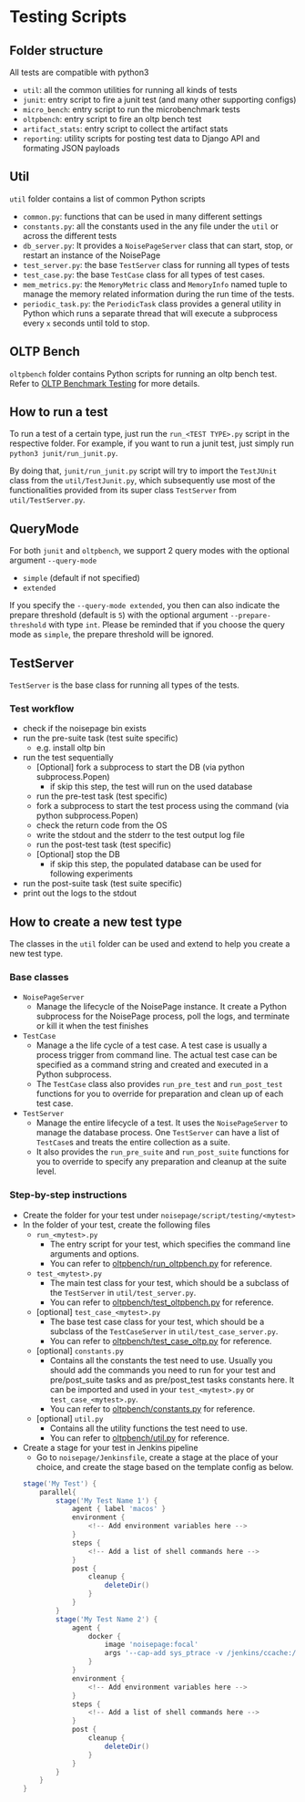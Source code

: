 # Testing Scripts

## Folder structure
All tests are compatible with python3
- `util`: all the common utilities for running all kinds of tests
- `junit`: entry script to fire a junit test (and many other supporting configs)
- `micro_bench`: entry script to run the microbenchmark tests
- `oltpbench`: entry script to fire an oltp bench test
- `artifact_stats`: entry script to collect the artifact stats
- `reporting`: utility scripts for posting test data to Django API and formating JSON payloads

## Util
`util` folder contains a list of common Python scripts
- `common.py`: functions that can be used in many different settings
- `constants.py`: all the constants used in the any file under the `util` or across the different tests
- `db_server.py`: It provides a `NoisePageServer` class that can start, stop, or restart an instance of the NoisePage
- `test_server.py`: the base `TestServer` class for running all types of tests
- `test_case.py`: the base `TestCase` class for all types of test cases.
- `mem_metrics.py`: the `MemoryMetric` class and `MemoryInfo` named tuple to manage the memory related information during the run time of the tests.
- `periodic_task.py`: the `PeriodicTask` class provides a general utility in Python which runs a separate thread that will execute a subprocess every `x` seconds until told to stop.

## OLTP Bench
`oltpbench` folder contains Python scripts for running an oltp bench test. Refer to [OLTP Benchmark Testing](https://github.com/cmu-db/noisepage/tree/master/script/testing/oltpbench/README.md) for more details.

## How to run a test
To run a test of a certain type, just run the `run_<TEST TYPE>.py` script in the respective folder. For example, if you want to run a junit test, just simply run `python3 junit/run_junit.py`.

By doing that, `junit/run_junit.py` script will try to import the `TestJUnit` class from the `util/TestJunit.py`, which subsequently use most of the functionalities provided from its super class `TestServer` from `util/TestServer.py`.

## QueryMode
For both `junit` and `oltpbench`, we support 2 query modes with the optional argument `--query-mode`
- `simple` (default if not specified)
- `extended`

If you specify the `--query-mode extended`, you then can also indicate the prepare threshold (default is `5`) with the optional argument `--prepare-threshold` with type `int`. Please be reminded that if you choose the query mode as `simple`, the prepare threshold will be ignored.

## TestServer
`TestServer` is the base class for running all types of the tests. 

### Test workflow
- check if the noisepage bin exists
- run the pre-suite task (test suite specific)
  - e.g. install oltp bin 
- run the test sequentially
  - [Optional] fork a subprocess to start the DB (via python subprocess.Popen) 
    - if skip this step, the test will run on the used database
  - run the pre-test task (test specific)
  - fork a subprocess to start the test process using the command (via python subprocess.Popen)
  - check the return code from the OS
  - write the stdout and the stderr to the test output log file
  - run the post-test task (test specific)
  - [Optional] stop the DB
    - if skip this step, the populated database can be used for following experiments
- run the post-suite task (test suite specific) 
- print out the logs to the stdout

## How to create a new test type
The classes in the `util` folder can be used and extend to help you create a new test type.

### Base classes
- `NoisePageServer`
  - Manage the lifecycle of the NoisePage instance. It create a Python subprocess for the NoisePage process, poll the logs, and terminate or kill it when the test finishes
- `TestCase`
  - Manage a the life cycle of a test case. A test case is usually a process trigger from command line. The actual test case can be specified as a command string and created and executed in a Python subprocess. 
  - The `TestCase` class also provides `run_pre_test` and `run_post_test` functions for you to override for preparation and clean up of each test case.
- `TestServer`
  - Manage the entire lifecycle of a test. It uses the `NoisePageServer` to manage the database process. One `TestServer` can have a list of `TestCase`s and treats the entire collection as a suite. 
  - It also provides the `run_pre_suite` and `run_post_suite` functions for you to override to specify any preparation and cleanup at the suite level.

### Step-by-step instructions
- Create the folder for your test under `noisepage/script/testing/<mytest>`
- In the folder of your test, create the following files
  - `run_<mytest>.py`
    - The entry script for your test, which specifies the command line arguments and options.
    - You can refer to [oltpbench/run_oltpbench.py](https://github.com/cmu-db/noisepage/blob/master/script/testing/oltpbench/run_oltpbench.py) for reference.
  - `test_<mytest>.py`
    - The main test class for your test, which should be a subclass of the `TestServer` in `util/test_server.py`.
    - You can refer to [oltpbench/test_oltpbench.py](https://github.com/cmu-db/noisepage/blob/master/script/testing/oltpbench/test_oltpbench.py) for reference.
  - [optional] `test_case_<mytest>.py`
    - The base test case class for your test, which should be a subclass of the `TestCaseServer` in `util/test_case_server.py`.
    - You can refer to [oltpbench/test_case_oltp.py](https://github.com/cmu-db/noisepage/blob/master/script/testing/oltpbench/test_case_oltp.py) for reference.
  - [optional] `constants.py`
    - Contains all the constants the test need to use. Usually you should add the commands you need to run for your test and pre/post_suite tasks and as pre/post_test tasks constants here. It can be imported and used in your `test_<mytest>.py` or `test_case_<mytest>.py`.
    - You can refer to [oltpbench/constants.py](https://github.com/cmu-db/noisepage/blob/master/script/testing/oltpbench/constants.py) for reference.
  - [optional] `util.py`
    - Contains all the utility functions the test need to use.
    - You can refer to [oltpbench/util.py](https://github.com/cmu-db/noisepage/blob/master/script/testing/oltpbench/util.py) for reference.
- Create a stage for your test in Jenkins pipeline
  - Go to `noisepage/Jenkinsfile`, create a stage at the place of your choice, and create the stage based on the template config as below.
  ```groovy
  stage('My Test') {
      parallel{
          stage('My Test Name 1') {
              agent { label 'macos' }
              environment {
                  <!-- Add environment variables here -->
              }
              steps {
                  <!-- Add a list of shell commands here -->
              }
              post {
                  cleanup {
                      deleteDir()
                  }
              }
          }
          stage('My Test Name 2') {
              agent {
                  docker {
                      image 'noisepage:focal'
                      args '--cap-add sys_ptrace -v /jenkins/ccache:/home/jenkins/.ccache'
                  }
              }
              environment {
                  <!-- Add environment variables here -->
              }
              steps {
                  <!-- Add a list of shell commands here -->
              }
              post {
                  cleanup {
                      deleteDir()
                  }
              }
          }
      }
  }
  ```